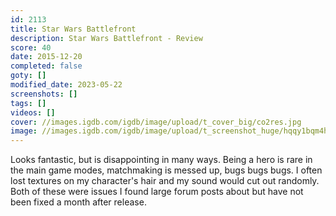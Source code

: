 ```yaml
---
id: 2113
title: Star Wars Battlefront
description: Star Wars Battlefront - Review
score: 40
date: 2015-12-20
completed: false
goty: []
modified_date: 2023-05-22
screenshots: []
tags: []
videos: []
cover: //images.igdb.com/igdb/image/upload/t_cover_big/co2res.jpg
image: //images.igdb.com/igdb/image/upload/t_screenshot_huge/hqqy1bqm4h5bhyfmff7p.jpg
---
```

Looks fantastic, but is disappointing in many ways. Being a hero is rare in the main game modes, matchmaking is messed up, bugs bugs bugs. I often lost textures on my character's hair and my sound would cut out randomly. Both of these were issues I found large forum posts about but have not been fixed a month after release.